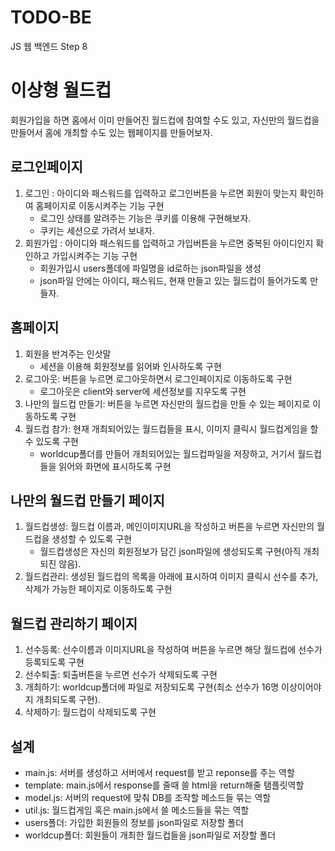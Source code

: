 # TODO-BE
JS 웹 백엔드 Step 8

# 이상형 월드컵
회원가입을 하면 홈에서 이미 만들어진 월드컵에 참여할 수도 있고, 자신만의 월드컵을 만들어서 홈에 개최할 수도 있는 웹페이지를 만들어보자.

## 로그인페이지
1. 로그인 : 아이디와 패스워드를 입력하고 로그인버튼을 누르면 회원이 맞는지 확인하여 홈페이지로 이동시켜주는 기능 구현
    - 로그인 상태를 알려주는 기능은 쿠키를 이용해 구현해보자.
    - 쿠키는 세션으로 가려서 보내자.
2. 회원가입 : 아이디와 패스워드를 입력하고 가입버튼을 누르면 중복된 아이디인지 확인하고 가입시켜주는 기능 구현
    - 회원가입시 users폴데에 파일명을 id로하는 json파일을 생성
    - json파일 안에는 아이디, 패스워드, 현재 만들고 있는 월드컵이 들어가도록 만들자.

## 홈페이지
1. 회원을 반겨주는 인삿말
    - 세션을 이용해 회원정보를 읽어봐 인사하도록 구현
2. 로그아웃: 버튼을 누르면 로그아웃하면서 로그인페이지로 이동하도록 구현
    - 로그아웃은 client와 server에 세션정보를 지우도록 구현
3. 나만의 월드컵 만들기: 버튼을 누르면 자신만의 월드컵을 만들 수 있는 페이지로 이동하도록 구현
4. 월드컵 참가: 현재 개최되어있는 월드컵들을 표시, 이미지 클릭시 월드컵게임을 할 수 있도록 구현
    - worldcup폴더를 만들어 개최되어있는 월드컵파일을 저장하고, 거기서 월드컵들을 읽어와 화면에 표시하도록 구현

## 나만의 월드컵 만들기 페이지
1. 월드컵생성: 월드컵 이름과, 메인이미지URL을 작성하고 버튼을 누르면 자신만의 월드컵을 생성할 수 있도록 구현
    - 월드컵생성은 자신의 회원정보가 담긴 json파일에 생성되도록 구현(아직 개최되진 않음).
2. 월드컵관리: 생성된 월드컵의 목록을 아래에 표시하여 이미지 클릭시 선수를 추가,삭제가 가능한 페이지로 이동하도록 구현

## 월드컵 관리하기 페이지
1. 선수등록: 선수이름과 이미지URL을 작성하여 버튼을 누르면 해당 월드컵에 선수가 등록되도록 구현
2. 선수퇴출: 퇴출버튼을 누르면 선수가 삭제되도록 구현
3. 개최하기: worldcup폴더에 파일로 저장되도록 구현(최소 선수가 16명 이상이어야지 개최되도록 구현).
4. 삭제하기: 월드컵이 삭제되도록 구현

## 설계
- main.js: 서버를 생성하고 서버에서 request를 받고 reponse를 주는 역할
- template: main.js에서 response를 줄때 쓸 html을 return해줄 탬플릿역할
- model.js: 서버의 request에 맞춰 DB를 조작할 메소드들 묶는 역할
- util.js: 월드컵게임 혹은 main.js에서 쓸 메소드들을 묶는 역할
- users폴더: 가입한 회원들의 정보를 json파일로 저장할 폴더
- worldcup폴더: 회원들이 개최한 월드컵들을 json파일로 저장할 폴더